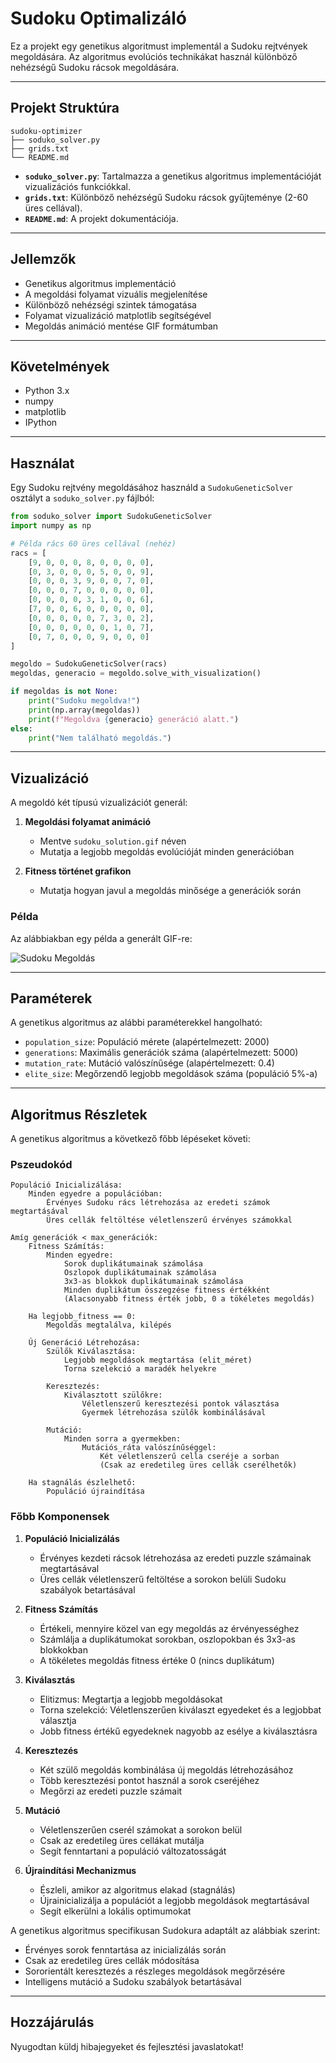 # Sudoku Optimalizáló

Ez a projekt egy genetikus algoritmust implementál a Sudoku rejtvények megoldására. Az algoritmus evolúciós technikákat használ különböző nehézségű Sudoku rácsok megoldására.

---

## Projekt Struktúra

```
sudoku-optimizer
├── soduko_solver.py
├── grids.txt
└── README.md
```

- **`soduko_solver.py`**: Tartalmazza a genetikus algoritmus implementációját vizualizációs funkciókkal.
- **`grids.txt`**: Különböző nehézségű Sudoku rácsok gyűjteménye (2-60 üres cellával).
- **`README.md`**: A projekt dokumentációja.

---

## Jellemzők

- Genetikus algoritmus implementáció
- A megoldási folyamat vizuális megjelenítése
- Különböző nehézségi szintek támogatása
- Folyamat vizualizáció matplotlib segítségével
- Megoldás animáció mentése GIF formátumban

---

## Követelmények

- Python 3.x
- numpy
- matplotlib
- IPython

---

## Használat

Egy Sudoku rejtvény megoldásához használd a `SudokuGeneticSolver` osztályt a `soduko_solver.py` fájlból:

```python
from soduko_solver import SudokuGeneticSolver
import numpy as np

# Példa rács 60 üres cellával (nehéz)
racs = [
    [9, 0, 0, 0, 8, 0, 0, 0, 0],
    [0, 3, 0, 0, 0, 5, 0, 0, 9],
    [0, 0, 0, 3, 9, 0, 0, 7, 0],
    [0, 0, 0, 7, 0, 0, 0, 0, 0],
    [0, 0, 0, 0, 3, 1, 0, 0, 6],
    [7, 0, 0, 6, 0, 0, 0, 0, 0],
    [0, 0, 0, 0, 0, 7, 3, 0, 2],
    [0, 0, 0, 0, 0, 0, 1, 0, 7],
    [0, 7, 0, 0, 0, 9, 0, 0, 0]
]

megoldo = SudokuGeneticSolver(racs)
megoldas, generacio = megoldo.solve_with_visualization()

if megoldas is not None:
    print("Sudoku megoldva!")
    print(np.array(megoldas))
    print(f"Megoldva {generacio} generáció alatt.")
else:
    print("Nem található megoldás.")
```

---

## Vizualizáció

A megoldó két típusú vizualizációt generál:

1. **Megoldási folyamat animáció**
   - Mentve `sudoku_solution.gif` néven
   - Mutatja a legjobb megoldás evolúcióját minden generációban

2. **Fitness történet grafikon**
   - Mutatja hogyan javul a megoldás minősége a generációk során

### Példa

Az alábbiakban egy példa a generált GIF-re:

![Sudoku Megoldás](sudoku_solution.gif)

---

## Paraméterek

A genetikus algoritmus az alábbi paraméterekkel hangolható:

- `population_size`: Populáció mérete (alapértelmezett: 2000)
- `generations`: Maximális generációk száma (alapértelmezett: 5000)
- `mutation_rate`: Mutáció valószínűsége (alapértelmezett: 0.4)
- `elite_size`: Megőrzendő legjobb megoldások száma (populáció 5%-a)

---

## Algoritmus Részletek

A genetikus algoritmus a következő főbb lépéseket követi:

### Pszeudokód

```
Populáció Inicializálása:
    Minden egyedre a populációban:
        Érvényes Sudoku rács létrehozása az eredeti számok megtartásával
        Üres cellák feltöltése véletlenszerű érvényes számokkal

Amíg generációk < max_generációk:
    Fitness Számítás:
        Minden egyedre:
            Sorok duplikátumainak számolása
            Oszlopok duplikátumainak számolása
            3x3-as blokkok duplikátumainak számolása
            Minden duplikátum összegzése fitness értékként
            (Alacsonyabb fitness érték jobb, 0 a tökéletes megoldás)
    
    Ha legjobb_fitness == 0:
        Megoldás megtalálva, kilépés
        
    Új Generáció Létrehozása:
        Szülők Kiválasztása:
            Legjobb megoldások megtartása (elit_méret)
            Torna szelekció a maradék helyekre
        
        Keresztezés:
            Kiválasztott szülőkre:
                Véletlenszerű keresztezési pontok választása
                Gyermek létrehozása szülők kombinálásával
        
        Mutáció:
            Minden sorra a gyermekben:
                Mutációs_ráta valószínűséggel:
                    Két véletlenszerű cella cseréje a sorban
                    (Csak az eredetileg üres cellák cserélhetők)
    
    Ha stagnálás észlelhető:
        Populáció újraindítása
```

### Főbb Komponensek

1. **Populáció Inicializálás**
   - Érvényes kezdeti rácsok létrehozása az eredeti puzzle számainak megtartásával
   - Üres cellák véletlenszerű feltöltése a sorokon belüli Sudoku szabályok betartásával

2. **Fitness Számítás**
   - Értékeli, mennyire közel van egy megoldás az érvényességhez
   - Számlálja a duplikátumokat sorokban, oszlopokban és 3x3-as blokkokban
   - A tökéletes megoldás fitness értéke 0 (nincs duplikátum)

3. **Kiválasztás**
   - Elitizmus: Megtartja a legjobb megoldásokat
   - Torna szelekció: Véletlenszerűen kiválaszt egyedeket és a legjobbat választja
   - Jobb fitness értékű egyedeknek nagyobb az esélye a kiválasztásra

4. **Keresztezés**
   - Két szülő megoldás kombinálása új megoldás létrehozásához
   - Több keresztezési pontot használ a sorok cseréjéhez
   - Megőrzi az eredeti puzzle számait

5. **Mutáció**
   - Véletlenszerűen cserél számokat a sorokon belül
   - Csak az eredetileg üres cellákat mutálja
   - Segít fenntartani a populáció változatosságát

6. **Újraindítási Mechanizmus**
   - Észleli, amikor az algoritmus elakad (stagnálás)
   - Újrainicializálja a populációt a legjobb megoldások megtartásával
   - Segít elkerülni a lokális optimumokat

A genetikus algoritmus specifikusan Sudokura adaptált az alábbiak szerint:

- Érvényes sorok fenntartása az inicializálás során
- Csak az eredetileg üres cellák módosítása
- Sororientált keresztezés a részleges megoldások megőrzésére
- Intelligens mutáció a Sudoku szabályok betartásával

---

## Hozzájárulás

Nyugodtan küldj hibajegyeket és fejlesztési javaslatokat!